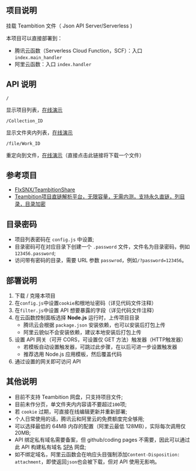 ## 项目说明
挂载 Teambition 文件（ Json API Server/Serverless )

本项目可以直接部署到：
- 腾讯云函数（Serverless Cloud Function，SCF）：入口 `index.main_handler`
- 阿里云函数：入口 `index.handler`

## API 说明
```text
/
```
显示项目列表，[在线演示](https://service-5hj05gr1-1256971770.sh.apigw.tencentcs.com/release/pan?password=123456)

```text
/Collection_ID
```
显示文件夹内列表，[在线演示](https://service-5hj05gr1-1256971770.sh.apigw.tencentcs.com/release/pan/600580d7acb0d8004a15f884)

```text
/file/Work_ID
```
重定向到文件，[在线演示](https://service-5hj05gr1-1256971770.sh.apigw.tencentcs.com/release/pan/file/6007ba5a62036200447b2823)（直接点击此链接将下载一个文件）

## 参考项目
- [FlxSNX/TeambitionShare](https://github.com/FlxSNX/TeambitionShare)
- [Teambition项目直链解析平台，无限容量，无需内测，支持永久直链，列目录，目录加密](https://www.jianshu.com/p/af2f569abe83)

## 目录密码
- 项目列表密码在 `config.js` 中设置;
- 目录密码可在对应目录下创建一个 `.password` 文件，文件名为目录密码，例如`123456.password`;
- 访问带有密码的目录，需要 URL 参数 `passwrod`，例如`/?password=123456`。

## 部署说明
1. 下载 / 克隆本项目
2. 在`config.js`中设置`cookie`和根地址密码（详见代码文件注释）
3. 在`filter.js`中设置 API 想要暴露的字段（详见代码文件注释）
4. 在云函数控制面板选择 **Node.js** 运行时，上传项目目录
    - 腾讯云会根据 `package.json` 安装依赖，也可以安装后打包上传
    - 阿里云貌似不会安装依赖，建议本地安装后打包上传
5. 设置 API 网关（可开 CORS，可设置仅 GET 方法）触发器（HTTP触发器）
    - 若模板自动设置触发器，可跳过此步骤，在以后可进一步设置触发器
    - 推荐选用 Node.js 应用模板，然后覆盖代码
6. 通过设置的网关即可访问 API

## 其他说明
- 目前不支持 Teambition 网盘，只支持项目文件;
- 目前未作分页，单文件夹内内容请不要超过`100`项;
- 若 `cookie` 过期，可直接在线编辑更新并重新部署;
- 个人日常使用的话，腾讯云和阿里云的免费额度完全够用;
- 可以选择最低的 64MB 内存的配置（阿里云最低 128MB），实际每次调用仅 20MB;
- API 绑定私有域名需要备案，但 github/coding pages 不需要，因此可以通过此 API 构建私有域名 [SPA](https://github.com/rafgraph/spa-github-pages) 网盘;
- 如不绑定域名，阿里云函数会在响应头目强制添加`Content-Disposition: attachment`，即使返回`json`也会被下载，但对 API 使用无影响。
